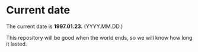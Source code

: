 # Current date

The current date is **1997.01.23.** (YYYY.MM.DD.)

This repository will be good when the world ends, so we will know how long it lasted.